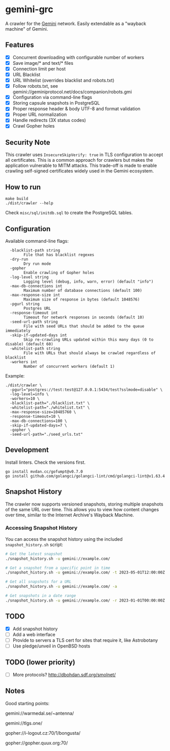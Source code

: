 # gemini-grc

A crawler for the [Gemini](https://en.wikipedia.org/wiki/Gemini_(protocol)) network.
Easily extendable as a "wayback machine" of Gemini.

## Features
- [x] Concurrent downloading with configurable number of workers
- [x] Save image/* and text/* files
- [x] Connection limit per host
- [x] URL Blacklist
- [x] URL Whitelist (overrides blacklist and robots.txt)
- [x] Follow robots.txt, see gemini://geminiprotocol.net/docs/companion/robots.gmi
- [x] Configuration via command-line flags
- [x] Storing capsule snapshots in PostgreSQL
- [x] Proper response header & body UTF-8 and format validation
- [x] Proper URL normalization
- [x] Handle redirects (3X status codes)
- [x] Crawl Gopher holes

## Security Note
This crawler uses `InsecureSkipVerify: true` in TLS configuration to accept all certificates. This is a common approach for crawlers but makes the application vulnerable to MITM attacks. This trade-off is made to enable crawling self-signed certificates widely used in the Gemini ecosystem.

## How to run

```shell
make build
./dist/crawler --help
```

Check `misc/sql/initdb.sql` to create the PostgreSQL tables.

## Configuration

Available command-line flags:

```text
  -blacklist-path string
        File that has blacklist regexes
  -dry-run
        Dry run mode
  -gopher
        Enable crawling of Gopher holes
  -log-level string
        Logging level (debug, info, warn, error) (default "info")
  -max-db-connections int
        Maximum number of database connections (default 100)
  -max-response-size int
        Maximum size of response in bytes (default 1048576)
  -pgurl string
        Postgres URL
  -response-timeout int
        Timeout for network responses in seconds (default 10)
  -seed-url-path string
        File with seed URLs that should be added to the queue immediately
  -skip-if-updated-days int
        Skip re-crawling URLs updated within this many days (0 to disable) (default 60)
  -whitelist-path string
        File with URLs that should always be crawled regardless of blacklist
  -workers int
        Number of concurrent workers (default 1)
```

Example:

```shell
./dist/crawler \
  -pgurl="postgres://test:test@127.0.0.1:5434/test?sslmode=disable" \
  -log-level=info \
  -workers=10 \
  -blacklist-path="./blacklist.txt" \
  -whitelist-path="./whitelist.txt" \
  -max-response-size=10485760 \
  -response-timeout=10 \
  -max-db-connections=100 \
  -skip-if-updated-days=7 \
  -gopher \
  -seed-url-path="./seed_urls.txt"
```

## Development

Install linters. Check the versions first.
```shell
go install mvdan.cc/gofumpt@v0.7.0
go install github.com/golangci/golangci-lint/cmd/golangci-lint@v1.63.4
```

## Snapshot History

The crawler now supports versioned snapshots, storing multiple snapshots of the same URL over time. This allows you to view how content changes over time, similar to the Internet Archive's Wayback Machine.

### Accessing Snapshot History

You can access the snapshot history using the included `snapshot_history.sh` script:

```bash
# Get the latest snapshot
./snapshot_history.sh -u gemini://example.com/

# Get a snapshot from a specific point in time
./snapshot_history.sh -u gemini://example.com/ -t 2023-05-01T12:00:00Z

# Get all snapshots for a URL
./snapshot_history.sh -u gemini://example.com/ -a

# Get snapshots in a date range
./snapshot_history.sh -u gemini://example.com/ -r 2023-01-01T00:00:00Z 2023-12-31T23:59:59Z
```

## TODO
- [x] Add snapshot history
- [ ] Add a web interface
- [ ] Provide to servers a TLS cert for sites that require it, like Astrobotany
- [ ] Use pledge/unveil in OpenBSD hosts

## TODO (lower priority)
- [ ] More protocols? http://dbohdan.sdf.org/smolnet/

## Notes
Good starting points:

gemini://warmedal.se/~antenna/

gemini://tlgs.one/

gopher://i-logout.cz:70/1/bongusta/

gopher://gopher.quux.org:70/
